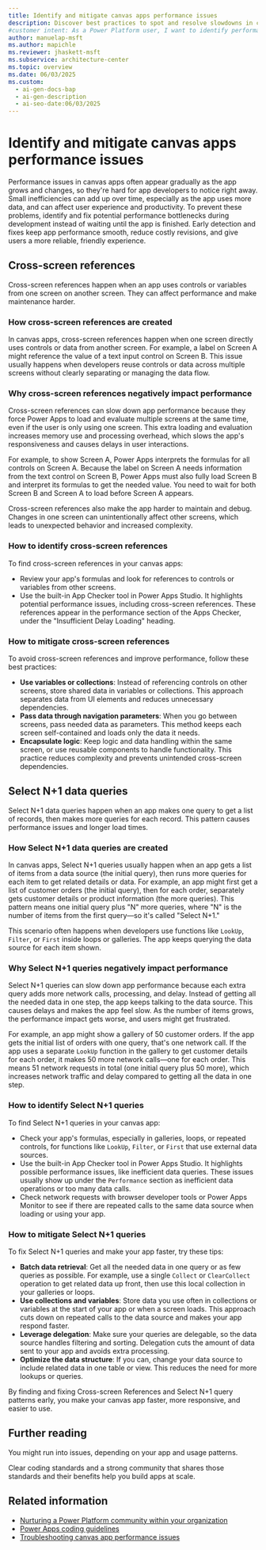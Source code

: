 ```yaml
---
title: Identify and mitigate canvas apps performance issues
description: Discover best practices to spot and resolve slowdowns in canvas apps. Improve speed and user experience with proven tips.
#customer intent: As a Power Platform user, I want to identify performance issues in my canvas app so that I can improve speed and user experience.
author: manuelap-msft
ms.author: mapichle
ms.reviewer: jhaskett-msft
ms.subservice: architecture-center
ms.topic: overview
ms.date: 06/03/2025
ms.custom:
  - ai-gen-docs-bap
  - ai-gen-description
  - ai-seo-date:06/03/2025
---
```


# Identify and mitigate canvas apps performance issues

Performance issues in canvas apps often appear gradually as the app grows and changes, so they're hard for app developers to notice right away. Small inefficiencies can add up over time, especially as the app uses more data, and can affect user experience and productivity. To prevent these problems, identify and fix potential performance bottlenecks during development instead of waiting until the app is finished. Early detection and fixes keep app performance smooth, reduce costly revisions, and give users a more reliable, friendly experience.

## Cross-screen references

Cross-screen references happen when an app uses controls or variables from one screen on another screen. They can affect performance and make maintenance harder.

### How cross-screen references are created

In canvas apps, cross-screen references happen when one screen directly uses controls or data from another screen. For example, a label on Screen A might reference the value of a text input control on Screen B. This issue usually happens when developers reuse controls or data across multiple screens without clearly separating or managing the data flow.

### Why cross-screen references negatively impact performance

Cross-screen references can slow down app performance because they force Power Apps to load and evaluate multiple screens at the same time, even if the user is only using one screen. This extra loading and evaluation increases memory use and processing overhead, which slows the app's responsiveness and causes delays in user interactions.

For example, to show Screen A, Power Apps interprets the formulas for all controls on Screen A. Because the label on Screen A needs information from the text control on Screen B, Power Apps must also fully load Screen B and interpret its formulas to get the needed value. You need to wait for both Screen B and Screen A to load before Screen A appears.

Cross-screen references also make the app harder to maintain and debug. Changes in one screen can unintentionally affect other screens, which leads to unexpected behavior and increased complexity.

### How to identify cross-screen references

To find cross-screen references in your canvas apps:

- Review your app's formulas and look for references to controls or variables from other screens.
- Use the built-in App Checker tool in Power Apps Studio. It highlights potential performance issues, including cross-screen references. These references appear in the performance section of the Apps Checker, under the "Insufficient Delay Loading" heading.

### How to mitigate cross-screen references

To avoid cross-screen references and improve performance, follow these best practices:

- **Use variables or collections**: Instead of referencing controls on other screens, store shared data in variables or collections. This approach separates data from UI elements and reduces unnecessary dependencies.
- **Pass data through navigation parameters**: When you go between screens, pass needed data as parameters. This method keeps each screen self-contained and loads only the data it needs.
- **Encapsulate logic**: Keep logic and data handling within the same screen, or use reusable components to handle functionality. This practice reduces complexity and prevents unintended cross-screen dependencies.

## Select N+1 data queries

Select N+1 data queries happen when an app makes one query to get a list of records, then makes more queries for each record. This pattern causes performance issues and longer load times.

### How Select N+1 data queries are created

In canvas apps, Select N+1 queries usually happen when an app gets a list of items from a data source (the initial query), then runs more queries for each item to get related details or data. For example, an app might first get a list of customer orders (the initial query), then for each order, separately gets customer details or product information (the more queries). This pattern means one initial query plus "N" more queries, where "N" is the number of items from the first query—so it's called "Select N+1."

This scenario often happens when developers use functions like `LookUp`, `Filter`, or `First` inside loops or galleries. The app keeps querying the data source for each item shown.

### Why Select N+1 queries negatively impact performance

Select N+1 queries can slow down app performance because each extra query adds more network calls, processing, and delay. Instead of getting all the needed data in one step, the app keeps talking to the data source. This causes delays and makes the app feel slow. As the number of items grows, the performance impact gets worse, and users might get frustrated.

For example, an app might show a gallery of 50 customer orders. If the app gets the initial list of orders with one query, that's one network call. If the app uses a separate `LookUp` function in the gallery to get customer details for each order, it makes 50 more network calls—one for each order. This means 51 network requests in total (one initial query plus 50 more), which increases network traffic and delay compared to getting all the data in one step.

### How to identify Select N+1 queries

To find Select N+1 queries in your canvas app:

- Check your app's formulas, especially in galleries, loops, or repeated controls, for functions like `LookUp`, `Filter`, or `First` that use external data sources.
- Use the built-in App Checker tool in Power Apps Studio. It highlights possible performance issues, like inefficient data queries. These issues usually show up under the `Performance` section as inefficient data operations or too many data calls.
- Check network requests with browser developer tools or Power Apps Monitor to see if there are repeated calls to the same data source when loading or using your app.

### How to mitigate Select N+1 queries

To fix Select N+1 queries and make your app faster, try these tips:

- **Batch data retrieval**: Get all the needed data in one query or as few queries as possible. For example, use a single `Collect` or `ClearCollect` operation to get related data up front, then use this local collection in your galleries or loops.
- **Use collections and variables**: Store data you use often in collections or variables at the start of your app or when a screen loads. This approach cuts down on repeated calls to the data source and makes your app respond faster.
- **Leverage delegation**: Make sure your queries are delegable, so the data source handles filtering and sorting. Delegation cuts the amount of data sent to your app and avoids extra processing.
- **Optimize the data structure**: If you can, change your data source to include related data in one table or view. This reduces the need for more lookups or queries.

By finding and fixing Cross-screen References and Select N+1 query patterns early, you make your canvas app faster, more responsive, and easier to use.

## Further reading

You might run into issues, depending on your app and usage patterns.


Clear coding standards and a strong community that shares those standards and their benefits help you build apps at scale.



## Related information
- [Nurturing a Power Platform community within your organization](/power-platform/guidance/adoption/nurture-best-practices)
- [Power Apps coding guidelines](/power-apps/guidance/coding-guidelines/overview)
- [Troubleshooting canvas app performance issues](/troubleshoot/power-platform/power-apps/canvas-app-performance/troubleshoot-perf-table)